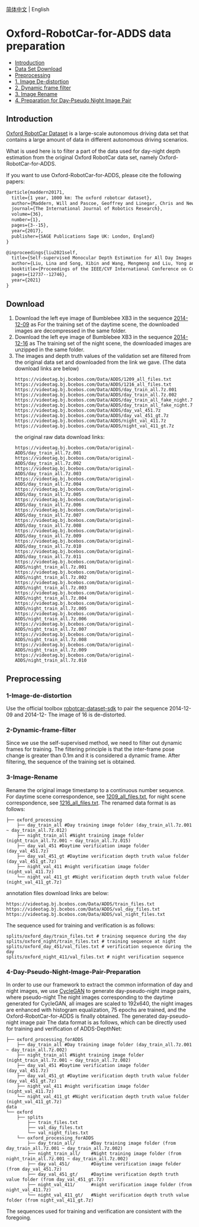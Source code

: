 [简体中文](../../zh-CN/dataset/Oxford_RobotCar.md) | English

# Oxford-RobotCar-for-ADDS data preparation

- [Introduction](#Introduction)
- [Data Set Download](#Download)
- [Preprocessing](#Preprocessing)
- [1. Image De-distortion](#1-Image-de-distortion)
- [2. Dynamic frame filter](#2-Dynamic-frame-filter)
- [3. Image Rename](#3-Image-Rename)
- [4. Preparation for Day-Pseudo Night Image Pair](#4-Day-Pseudo-Night-Image-Pair-Preparation)


## Introduction

[Oxford RobotCar Dataset](https://robotcar-dataset.robots.ox.ac.uk/) is a large-scale autonomous driving data set that contains a large amount of data in different autonomous driving scenarios.

What is used here is to filter a part of the data used for day-night depth estimation from the original Oxford RobotCar data set, namely Oxford-RobotCar-for-ADDS.

If you want to use Oxford-RobotCar-for-ADDS, please cite the following papers:
```latex
@article{maddern20171,
  title={1 year, 1000 km: The oxford robotcar dataset},
  author={Maddern, Will and Pascoe, Geoffrey and Linegar, Chris and Newman, Paul},
  journal={The International Journal of Robotics Research},
  volume={36},
  number={1},
  pages={3--15},
  year={2017},
  publisher={SAGE Publications Sage UK: London, England}
}
```
```latex
@inproceedings{liu2021self,
  title={Self-supervised Monocular Depth Estimation for All Day Images using Domain Separation},
  author={Liu, Lina and Song, Xibin and Wang, Mengmeng and Liu, Yong and Zhang, Liangjun},
  booktitle={Proceedings of the IEEE/CVF International Conference on Computer Vision},
  pages={12737--12746},
  year={2021}
}
```

## Download

1. Download the left eye image of Bumblebee XB3 in the sequence [2014-12-09](https://robotcar-dataset.robots.ox.ac.uk/datasets/2014-12-09-13-21-02/) as For the training set of the daytime scene, the downloaded images are decompressed in the same folder.
2. Download the left eye image of Bumblebee XB3 in the sequence [2014-12-16](https://robotcar-dataset.robots.ox.ac.uk/datasets/2014-12-16-18-44-24/) as The training set of the night scene, the downloaded images are unzipped in the same folder.
3. The images and depth truth values ​​of the validation set are filtered from the original data set and downloaded from the link we gave. (The data download links are below)
    ```shell
    https://videotag.bj.bcebos.com/Data/ADDS/1209_all_files.txt
    https://videotag.bj.bcebos.com/Data/ADDS/1216_all_files.txt
    https://videotag.bj.bcebos.com/Data/ADDS/day_train_all.7z.001
    https://videotag.bj.bcebos.com/Data/ADDS/day_train_all.7z.002
    https://videotag.bj.bcebos.com/Data/ADDS/day_train_all_fake_night.7z.001
    https://videotag.bj.bcebos.com/Data/ADDS/day_train_all_fake_night.7z.002
    https://videotag.bj.bcebos.com/Data/ADDS/day_val_451.7z
    https://videotag.bj.bcebos.com/Data/ADDS/day_val_451_gt.7z
    https://videotag.bj.bcebos.com/Data/ADDS/night_val_411.7z
    https://videotag.bj.bcebos.com/Data/ADDS/night_val_411_gt.7z
    ```
    the original raw data download links:
    ```shell
    https://videotag.bj.bcebos.com/Data/original-ADDS/day_train_all.7z.001
    https://videotag.bj.bcebos.com/Data/original-ADDS/day_train_all.7z.002
    https://videotag.bj.bcebos.com/Data/original-ADDS/day_train_all.7z.003
    https://videotag.bj.bcebos.com/Data/original-ADDS/day_train_all.7z.004
    https://videotag.bj.bcebos.com/Data/original-ADDS/day_train_all.7z.005
    https://videotag.bj.bcebos.com/Data/original-ADDS/day_train_all.7z.006
    https://videotag.bj.bcebos.com/Data/original-ADDS/day_train_all.7z.007
    https://videotag.bj.bcebos.com/Data/original-ADDS/day_train_all.7z.008
    https://videotag.bj.bcebos.com/Data/original-ADDS/day_train_all.7z.009
    https://videotag.bj.bcebos.com/Data/original-ADDS/day_train_all.7z.010
    https://videotag.bj.bcebos.com/Data/original-ADDS/day_train_all.7z.011
    https://videotag.bj.bcebos.com/Data/original-ADDS/night_train_all.7z.001
    https://videotag.bj.bcebos.com/Data/original-ADDS/night_train_all.7z.002
    https://videotag.bj.bcebos.com/Data/original-ADDS/night_train_all.7z.003
    https://videotag.bj.bcebos.com/Data/original-ADDS/night_train_all.7z.004
    https://videotag.bj.bcebos.com/Data/original-ADDS/night_train_all.7z.005
    https://videotag.bj.bcebos.com/Data/original-ADDS/night_train_all.7z.006
    https://videotag.bj.bcebos.com/Data/original-ADDS/night_train_all.7z.007
    https://videotag.bj.bcebos.com/Data/original-ADDS/night_train_all.7z.008
    https://videotag.bj.bcebos.com/Data/original-ADDS/night_train_all.7z.009
    https://videotag.bj.bcebos.com/Data/original-ADDS/night_train_all.7z.010
    ```

## Preprocessing

### 1-Image-de-distortion

Use the official toolbox [robotcar-dataset-sdk](https://github.com/ori-mrg/robotcar-dataset-sdk/tree/master/python) to pair the sequence 2014-12-09 and 2014-12- The image of 16 is de-distorted.


### 2-Dynamic-frame-filter

Since we use the self-supervised method, we need to filter out dynamic frames for training. The filtering principle is that the inter-frame pose change is greater than 0.1m and it is considered a dynamic frame. After filtering, the sequence of the training set is obtained.


### 3-Image-Rename

Rename the original image timestamp to a continuous number sequence. For daytime scene correspondence, see [1209_all_files.txt](https://videotag.bj.bcebos.com/Data/ADDS/1209_all_files.txt), for night scene correspondence, see [1216_all_files.txt](https://videotag.bj.bcebos.com/Data/ADDS/1216_all_files.txt). The renamed data format is as follows:
```
├── oxford_processing
    ├── day_train_all #Day training image folder (day_train_all.7z.001 ~ day_train_all.7z.012)
    ├── night_train_all #Night training image folder (night_train_all.7z.001 ~ day_train_all.7z.015)
    ├── day_val_451 #Daytime verification image folder (day_val_451.7z)
    ├── day_val_451_gt #Daytime verification depth truth value folder (day_val_451_gt.7z)
    ├── night_val_411 #night verification image folder (night_val_411.7z)
    └── night_val_411_gt #Night verification depth truth value folder (night_val_411_gt.7z)
```

annotation files download links are below:
```shell
https://videotag.bj.bcebos.com/Data/ADDS/train_files.txt
https://videotag.bj.bcebos.com/Data/ADDS/val_day_files.txt
https://videotag.bj.bcebos.com/Data/ADDS/val_night_files.txt
```

The sequence used for training and verification is as follows:

```
splits/oxford_day/train_files.txt # training sequence during the day
splits/oxford_night/train_files.txt # training sequence at night
splits/oxford_day_451/val_files.txt # verification sequence during the day
splits/oxford_night_411/val_files.txt # night verification sequence
```

### 4-Day-Pseudo-Night-Image-Pair-Preparation

In order to use our framework to extract the common information of day and night images, we use [CycleGAN](https://github.com/junyanz/pytorch-CycleGAN-and-pix2pix) to generate day-pseudo-night image pairs, where pseudo-night The night images corresponding to the daytime generated for CycleGAN, all images are scaled to 192x640, the night images are enhanced with histogram equalization, 75 epochs are trained, and the Oxford-RobotCar-for-ADDS is finally obtained. The generated day-pseudo-night image pair The data format is as follows, which can be directly used for training and verification of ADDS-DepthNet:
```
├── oxford_processing_forADDS
    ├── day_train_all #Day training image folder (day_train_all.7z.001 ~ day_train_all.7z.002)
    ├── night_train_all #Night training image folder (night_train_all.7z.001 ~ day_train_all.7z.002)
    ├── day_val_451 #Daytime verification image folder (day_val_451.7z)
    ├── day_val_451_gt #Daytime verification depth truth value folder (day_val_451_gt.7z)
    ├── night_val_411 #night verification image folder (night_val_411.7z)
    └── night_val_411_gt #Night verification depth truth value folder (night_val_411_gt.7z)
data
└── oxford
    ├── splits
        ├── train_files.txt
        ├── val_day_files.txt
        └── val_night_files.txt
    └── oxford_processing_forADDS
        ├── day_train_all/      #Day training image folder (from day_train_all.7z.001 ~ day_train_all.7z.002)
        ├── night_train_all/    #Night training image folder (from night_train_all.7z.001 ~ day_train_all.7z.002)
        ├── day_val_451/        #Daytime verification image folder (from day_val_451.7z)
        ├── day_val_451_gt/     #Daytime verification depth truth value folder (from day_val_451_gt.7z)
        ├── night_val_411/      #night verification image folder (from night_val_411.7z)
        └── night_val_411_gt/   #Night verification depth truth value folder (from night_val_411_gt.7z)

```

The sequences used for training and verification are consistent with the foregoing.
